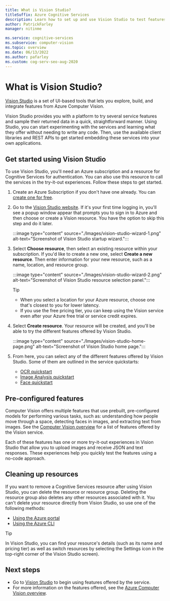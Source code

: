 ```yaml
---
title: What is Vision Studio?
titleSuffix: Azure Cognitive Services
description: Learn how to set up and use Vision Studio to test features of Azure Computer Vision on the web.
author: PatrickFarley
manager: nitinme

ms.service: cognitive-services
ms.subservice: computer-vision
ms.topic: overview
ms.date: 06/13/2022
ms.author: pafarley
ms.custom: cog-serv-seo-aug-2020
---
```


# What is Vision Studio?

[Vision Studio](https://portal.vision.cognitive.azure.com/) is a set of UI-based tools that lets you explore, build, and integrate features from Azure Computer Vision.

Vision Studio provides you with a platform to try several service features and sample their returned data in a quick, straightforward manner. Using Studio, you can start experimenting with the services and learning what they offer without needing to write any code. Then, use the available client libraries and REST APIs to get started embedding these services into your own applications.

## Get started using Vision Studio

To use Vision Studio, you'll need an Azure subscription and a resource for Cognitive Services for authentication. You can also use this resource to call the services in the try-it-out experiences. Follow these steps to get started.

1. Create an Azure Subscription if you don't have one already. You can [create one for free](https://azure.microsoft.com/free/ai/).

1. Go to the [Vision Studio website](https://portal.vision.cognitive.azure.com/). If it's your first time logging in, you'll see a popup window appear that prompts you to sign in to Azure and then choose or create a Vision resource. You have the option to skip this step and do it later.

    :::image type="content" source="./Images/vision-studio-wizard-1.png" alt-text="Screenshot of Vision Studio startup wizard.":::

1.	Select **Choose resource**, then select an existing resource within your subscription. If you'd like to create a new one, select **Create a new resource**. Then enter information for your new resource, such as a name, location, and resource group. 

    :::image type="content" source="./Images/vision-studio-wizard-2.png" alt-text="Screenshot of Vision Studio resource selection panel.":::

    > [!TIP]
    > * When you select a location for your Azure resource, choose one that's closest to you for lower latency.
    > * If you use the free pricing tier, you can keep using the Vision service even after your Azure free trial or service credit expires.

1.	Select **Create resource**. Your resource will be created, and you'll be able to try the different features offered by Vision Studio.

    :::image type="content" source="./Images/vision-studio-home-page.png" alt-text="Screenshot of Vision Studio home page.":::

1. From here, you can select any of the different features offered by Vision Studio. Some of them are outlined in the service quickstarts:
   * [OCR quickstart](quickstarts-sdk/client-library.md?pivots=vision-studio)
   * [Image Analysis quickstart](quickstarts-sdk/image-analysis-client-library.md?pivots=vision-studio)
   * [Face quickstart](quickstarts-sdk/identity-client-library.md?pivots=vision-studio)

## Pre-configured features

Computer Vision offers multiple features that use prebuilt, pre-configured models for performing various tasks, such as: understanding how people move through a space, detecting faces in images, and extracting text from images. See the [Computer Vision overview](overview.md) for a list of features offered by the Vision service.

Each of these features has one or more try-it-out experiences in Vision Studio that allow you to upload images and receive JSON and text responses. These experiences help you quickly test the features using a no-code approach.

## Cleaning up resources

If you want to remove a Cognitive Services resource after using Vision Studio, you can delete the resource or resource group. Deleting the resource group also deletes any other resources associated with it. You can't delete your resource directly from Vision Studio, so use one of the following methods:
* [Using the Azure portal](../cognitive-services-apis-create-account.md?tabs=multiservice%2cwindows#clean-up-resources)
* [Using the Azure CLI](../cognitive-services-apis-create-account-cli.md?tabs=windows#clean-up-resources)

> [!TIP]
> In Vision Studio, you can find your resource's details (such as its name and pricing tier) as well as switch resources by selecting the Settings icon in the top-right corner of the Vision Studio screen).

## Next steps

* Go to [Vision Studio](https://portal.vision.cognitive.azure.com/) to begin using features offered by the service.
* For more information on the features offered, see the [Azure Computer Vision overview](overview.md).